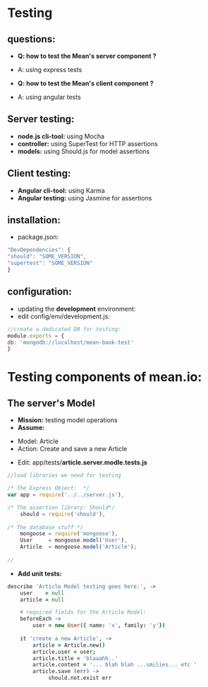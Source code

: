 Testing
====


questions:
----

- **Q: how to test the Mean's server component ?** 
- A: using express tests

- **Q: how to test the Mean's client component ?** 
- A: using angular tests



Server testing:
-----
- **node.js cli-tool:** using Mocha
- **controller:** using SuperTest for HTTP assertions
- **models:** using Should.js for model assertions


Client testing:
------
- **Angular cli-tool:** using Karma
- **Angular testing:** using Jasmine for assertions


installation:
---
- package.json:

```javascript
"DevDependencies": {
"should": "SOME_VERSION",
"supertest": "SOME_VERSION"
}
```

configuration:
-----
- updating the **development** environment: 
- edit config/env/development.js:

```javascript
//create a dedicated DB for testing:
module.exports = {
db: 'mongodb://localhost/mean-book-test'
}
```

Testing components of mean.io:
====

The server's Model
----
- **Mission:** testing model operations
- **Assume:** 
* Model:  Article
* Action: Create and save a new Article


- Edit: app/tests/**article.server.modle.tests.js**

```javascript
//load libraries we need for testing

/* The Express Object:  */
var app = require('../../server.js'),

/* The assertion library: Should*/
    should = require('should'),
    
/* The database stuff */
    mongoose = require('mongoose'),
    User     = mongoose.model('User'),
    Article  = mongoose.model('Article');
    
//
```

- **Add unit tests:**

```coffeescript
describe 'Article Model testing goes here:', ->
    user    = null
    article = null

    # required fields for the Article Model:
    beforeEach ->
        user = new User({ name: 'x', family: 'y'})
    
    it 'create a new Article', ->
        article = Article.new()
        article.user = user;
        article.title = 'blaaahh..'
        article.content = '... blah blah ...smilies... etc '
        article.save (err) ->
             should.not.exist err
```
